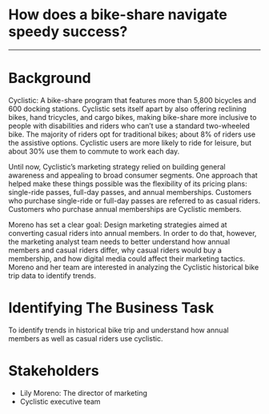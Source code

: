# How does a bike-share navigate speedy success?
_____________________________________________________________________________________
# Background
Cyclistic: A bike-share program that features more than 5,800 bicycles and 600 docking stations. Cyclistic sets itself apart
by also offering reclining bikes, hand tricycles, and cargo bikes, making bike-share more inclusive to people with disabilities
and riders who can’t use a standard two-wheeled bike. The majority of riders opt for traditional bikes; about 8% of riders use
the assistive options. Cyclistic users are more likely to ride for leisure, but about 30% use them to commute to work each
day.

Until now, Cyclistic’s marketing strategy relied on building general awareness and appealing to broad consumer segments. One
approach that helped make these things possible was the flexibility of its pricing plans: single-ride passes, full-day passes, and
annual memberships. Customers who purchase single-ride or full-day passes are referred to as casual riders. Customers who
purchase annual memberships are Cyclistic members.

Moreno has set a clear goal: Design marketing strategies aimed at converting casual riders into annual members. In order to do
that, however, the marketing analyst team needs to better understand how annual members and casual riders differ, why casual
riders would buy a membership, and how digital media could affect their marketing tactics. Moreno and her team are interested in
analyzing the Cyclistic historical bike trip data to identify trends.

# Identifying The Business Task
To identify trends in historical bike trip and understand how annual members as well as casual riders use cyclistic.

# Stakeholders
- Lily Moreno: The director of marketing
- Cyclistic executive team


